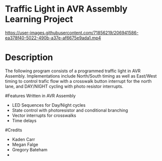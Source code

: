 # Traffic Light in AVR Assembly Learning Project

https://user-images.githubusercontent.com/71856219/206941586-ea378f40-5022-490b-a37e-af6675e9ada1.mp4

# Description
The following program consists of a programmed traffic light in AVR Assembly. Implementations include North/South timing as well as East/West timing to control trafic flow with a crosswalk button interrupt for the north lane, and DAY/NIGHT cycling with photo resistor interrupts.

#Features
Written in AVR Assembly
- LED Sequences for Day/Night cycles
- State control with photoresistor and conditional branching
- Vector interrupts for crosswalks
- Time delays

#Credits
- Kaden Carr
- Megan Falge
- Gregory Bateham
- 
